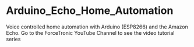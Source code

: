 # Arduino_Echo_Home_Automation
Voice controlled home automation with Arduino (ESP8266) and the Amazon Echo. Go to the ForceTronic YouTube Channel to see the video tutorial series
